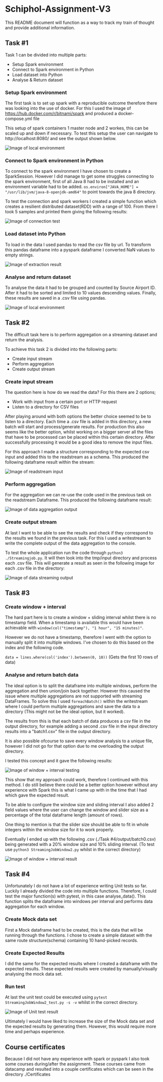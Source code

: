 # Schiphol-Assignment-V3

This README document will function as a way to track my train of thought and provide additional information.

## Task #1

Task 1 can be divided into multiple parts:

- Setup Spark environment
- Connect to Spark environment in Python
- Load dataset into Python
- Analyse & Return dataset

### Setup Spark environment

The first task is to set up spark with a reproducible outcome therefore there was looking into the use of docker. For
this I used the image of https://hub.docker.com/r/bitnami/spark and produced a docker-compose.yml file

This setup of spark containers 1 master node and 2 workes, this can be scaled up and down if necessary. To test this
setup the user can navigate to http://localhost:8080/ and see the output shown below.

![Image of local environment](/images/Spark-localhost-environment.png)

### Connect to Spark environment in Python

To connect to the spark environment I have chosen to create a SparkSession. However I did manage to get some struggles
connecting to the spark environment, first of all Java 8 had to be installed and an environment variable had to be
added.
`os.environ["JAVA_HOME"] = "/usr/lib/jvm/java-8-openjdk-amd64"` to point towards the java 8 directory.

To test the connection and spark workers I created a simple function which creates a resilient distributed dataset(RDD)
with a range of 100. From there I took 5 samples and printed them giving the following results:

![Image of connection test](/images/connection-test.png)

### Load dataset into Python

To load in the data I used pandas to read the csv file by url. To transform this pandas dataframe into a pyspark
dataframe I converted NaN values to empty strings.

![Image of extraction result](/images/Extraction-results.png)

### Analyse and return dataset

To analyse the data it had to be grouped and counted by Source Airport ID. After it had to be sorted and limited to 10
values descending values. Finally, these results are saved in a .csv file using pandas.

![Image of local environment](/images/Analysis%20results.png)

## Task #2

The difficult task here is to perform aggregation on a streaming dataset and return the analysis.

To achieve this task 2 is divided into the following parts:

- Create input stream
- Perform aggregation
- Create output stream

### Create input stream

The question here is how do we read the data? For this there are 2 options;

- Work with input from a certain port or HTTP request
- Listen to a directory for CSV files

After playing around with both options the better choice seemed to be to listen to a directory. Each time a .csv file is
added in this directory, a new batch will start and process/generate results. For production this also seems like the
better option, whilst working on a bigger server all the files that have to be processed can be placed within this
certain directory. After successfully processing it would be a good idea to remove the input files.

For this approach I made a structure corresponding to the expected csv input and added this to the readstream as a
schema. This produced the following dataframe result within the stream:

![Image of readstream input](/images/Streaming%20input.png)

### Perform aggregation

For the aggregation we can re-use the code used in the previous task on the readstream Dataframe. This produced the
following dataframe result:

![Image of data aggregation output](/images/Data_aggregation_%20output.png)

### Create output stream

At last I want to be able to see the results and check if they correspond to the results we found in the previous task.
For this I used a writestream to write the complete output of the data aggregation to the console.

To test the whole application run the code through `python3 ./Streamingjob.py`. It will then look into the tmp/input
directory and process each .csv file. This will generate a result as seen in the following image for each .csv file in
the directory:

![Image of data streaming output](/images/Streaming%20output%20results.png)

## Task #3

### Create window + interval

The hard part here is to create a window + sliding interval whilst there is no timestamp field. When a timestamp is
available this would have been achievable with `window(col("timestamp"), "1 hour", "15 minutes)"`.

However we do not have a timestamp, therefore I went with the option to manually split it into multiple windows. I've
chosen to do this based on the index and the following code.

`data = lines.where(col('index').between(0, 10))` (Gets the first 10 rows of data)

### Analyse and return batch data

The ideal option is to split the dataframe into multiple windows, perform the aggregation and then union/join back
together. However this caused the issue where multiple aggregations are not supported with streaming DataFrames. To
solve this I used `foreachBatch()` within the writestream where I could perform multiple aggregations and save the data
to a directory (This might not be the ideal option, but it worked).

The results from this is that each batch of data produces a csv file in the output directory, for example adding a
second .csv file in the input directory results into a "batch1.csv" file in the output directory.

It is also possible ofcourse to save every window analysis to a unique file, however I did not go for that option due to
me overloading the output directory.

I tested this concept and it gave the following results:

![Image of window + interval testing](/images/Window_test.png)

This show that my approach could work, therefore I continued with this method. I do still believe there could be a
better option however without any experience with Spark this is what I came up with in the time that I had which gave
the expected result.

To be able to configure the window size and sliding interval I also added 2 field values where the user can change the
window and slider size as a percentage of the total dataframe length (amount of rows).

One thing to mention is that the slider size should be able to fit in whole integers within the window size for it to
work properly.

Eventually I ended up with the following .csv (./Task #4/output/batch0.csv) being generated with a 20% window size and
10% sliding interval. (To test use `python3 StreamingJobWindow2.py` whilst in the correct directory)

![Image of window + interval result](/images/WindowStreamResults.png)

## Task #4

Unfortunately I do not have a lot of experience writing Unit tests so far. Luckily I already divided the code into
multiple functions. Therefore, I could test the major function(s) with pytest, in this case analyse_data(). This
function splits the dataframe into windows per interval and performs data aggregation for each window.

### Create Mock data set

First a Mock dataframe had to be created, this is the data that will be running through the functions. I chose to create
a simple dataset with the same route structure(schema) containing 10 hand-picked records.

### Create Expected Results

I did the same for the expected results where I created a dataframe with the expected results. These expected results
were created by manually/visually analysing the mock data set.

### Run test

At last the unit test could be executed using `pytest StreamingJobWindow2_test.py -s -v` whilst in the correct
directory.

![Image of Unit test result](/images/Unit_test_results.png)

Ultimately I would have liked to increase the size of the Mock data set and the expected results by generating them.
However, this would require more time and perhaps experience.

## Course certificates

Because I did not have any experience with spark or pyspark I also took some courses during/after the assignment. These
courses came from datacamp and resulted into a couple certificates which can be seen in the directory ./Certificates
